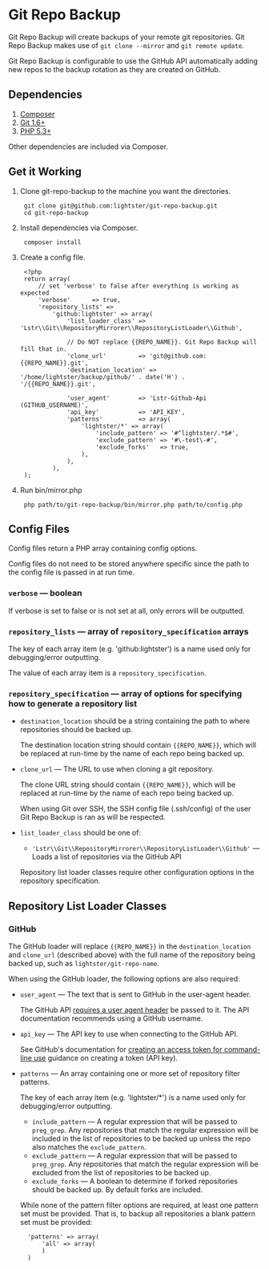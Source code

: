 # Git Repo Backup

Git Repo Backup will create backups of your remote git repositories.  Git Repo Backup makes use of `git clone --mirror` and `git remote update`.

Git Repo Backup is configurable to use the GitHub API automatically adding new repos to the backup rotation as they are created on GitHub.

## Dependencies

1.  [Composer](http://getcomposer.org)
2.  [Git 1.6+](http://git-scm.com/)
3.  [PHP 5.3+](http://php.net)

Other dependencies are included via Composer.

## Get it Working

1. Clone git-repo-backup to the machine you want the directories.

        git clone git@github.com:lightster/git-repo-backup.git
        cd git-repo-backup
        
2. Install dependencies via Composer.

        composer install
        
3. Create a config file.
    
        <?php
        return array(
            // set 'verbose' to false after everything is working as expected
            'verbose'      => true,
            'repository_lists' => 
                'github:lightster' => array(
                    'list_loader_class' => 'Lstr\\Git\\RepositoryMirrorer\\RepositoryListLoader\\Github',
                    
                    // Do NOT replace {{REPO_NAME}}. Git Repo Backup will fill that in.
                    'clone_url'         => 'git@github.com:{{REPO_NAME}}.git',
                    'destination_location' => '/home/lightster/backup/github/' . date('H') . '/{{REPO_NAME}}.git',
                    
                    'user_agent'        => 'Lstr-Github-Api (GITHUB_USERNAME)',
                    'api_key'           => 'API_KEY',
                    'patterns'          => array(
                        'lightster/*' => array(
                            'include_pattern' => '#^lightster/.*$#',
                            'exclude_pattern' => '#\-test\-#',
                            'exclude_forks'   => true,
                        ),
                    ),
                ),
        );

4. Run bin/mirror.php

        php path/to/git-repo-backup/bin/mirror.php path/to/config.php
        
## Config Files

Config files return a PHP array containing config options.

Config files do not need to be stored anywhere specific since the path to the config file is passed in at run time.

### `verbose` — boolean

If verbose is set to false or is not set at all, only errors will be outputted.

### `repository_lists` — array of `repository_specification` arrays

The key of each array item (e.g. 'github:lightster') is a name used only for debugging/error outputting.

The value of each array item is a `repository_specification`.

### `repository_specification` — array of options for specifying how to generate a repository list

* `destination_location` should be a string containing the path to where repositories should be backed up. 

    The destination location string should contain `{{REPO_NAME}}`, which will be replaced at run-time by the name of each repo being backed up.
    
* `clone_url` — The URL to use when cloning a git repository.

    The clone URL string should contain `{{REPO_NAME}}`, which will be replaced at run-time by the name of each repo being backed up.
    	
    When using Git over SSH, the SSH config file (.ssh/config) of the user Git Repo Backup is ran as will be respected.    

* `list_loader_class` should be one of:

    * `'Lstr\\Git\\RepositoryMirrorer\\RepositoryListLoader\\Github'` — Loads a list of repositories via the GitHub API

    Repository list loader classes require other configuration options in the repository specification.

## Repository List Loader Classes

### GitHub

The GitHub loader will replace `{{REPO_NAME}}` in the `destination_location` and `clone_url` (described above) with the full name of the repository being backed up, such as `lightster/git-repo-name`.

When using the GitHub loader, the following options are also required:
       
* `user_agent` — The text that is sent to GitHub in the user-agent header.

    The GitHub API [requires a user agent header](http://developer.github.com/v3/#user-agent-required) be passed to it.  The API documentation recommends using a GitHub username.

* `api_key` — The API key to use when connecting to the GitHub API.

    See GitHub's documentation for [creating an access token for command-line use](https://help.github.com/articles/creating-an-access-token-for-command-line-use) guidance on creating a token (API key).
    
* `patterns` — An array containing one or more set of repository filter patterns.

    The key of each array item (e.g. 'lightster/*') is a name used only for debugging/error outputting.

    * `include_pattern` — A regular expression that will be passed to `preg_grep`.  Any repositories that match the regular expression will be included in the list of repositories to be backed up unless the repo also matches the `exclude_pattern`.
    * `exclude_pattern` — A regular expression that will be passed to `preg_grep`. Any repositories that match the regular expression will be excluded from the list of repositories to be backed up.
    * `exclude_forks` — A boolean to determine if forked repositories should be backed up. By default forks are included.

    While none of the pattern filter options are required, at least one pattern set must be provided. That is, to backup all repositories a blank pattern set must be provided:
    
        'patterns' => array(
            'all' => array(
            )
        )
    
